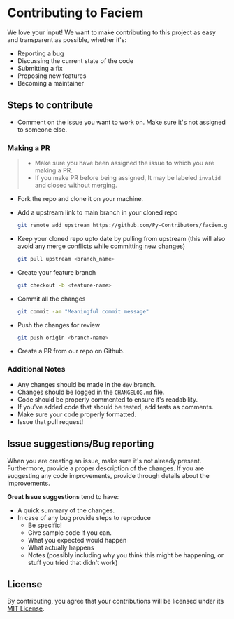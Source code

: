 # Contributing to Faciem

We love your input! We want to make contributing to this project as easy and transparent as possible, whether it's:

- Reporting a bug
- Discussing the current state of the code
- Submitting a fix
- Proposing new features
- Becoming a maintainer

## Steps to contribute

- Comment on the issue you want to work on. Make sure it's not assigned to someone else.

### Making a PR

> - Make sure you have been assigned the issue to which you are making a PR.
> - If you make PR before being assigned, It may be labeled `invalid` and closed without merging.

- Fork the repo and clone it on your machine.
- Add a upstream link to main branch in your cloned repo

    ```sh
    git remote add upstream https://github.com/Py-Contributors/faciem.git
    ```

- Keep your cloned repo upto date by pulling from upstream (this will also avoid any merge conflicts while committing new changes)

    ```sh
    git pull upstream <branch_name>
    ```

- Create your feature branch

    ```sh
    git checkout -b <feature-name>
    ```

- Commit all the changes

    ```sh
    git commit -am "Meaningful commit message"
    ```

- Push the changes for review

    ```sh
    git push origin <branch-name>
    ```

- Create a PR from our repo on Github.

### Additional Notes

- Any changes should be made in the `dev` branch.
- Changes should be logged in the `CHANGELOG.md` file.
- Code should be properly commented to ensure it's readability.
- If you've added code that should be tested, add tests as comments.
- Make sure your code properly formatted.
- Issue that pull request!

## Issue suggestions/Bug reporting

When you are creating an issue, make sure it's not already present. Furthermore, provide a proper description of the changes. If you are suggesting any code improvements, provide through details about the improvements.

**Great Issue suggestions** tend to have:

- A quick summary of the changes.
- In case of any bug provide steps to reproduce
  - Be specific!
  - Give sample code if you can.
  - What you expected would happen
  - What actually happens
  - Notes (possibly including why you think this might be happening, or stuff you tried that didn't work)


## License

By contributing, you agree that your contributions will be licensed under its  [MIT License](http://choosealicense.com/licenses/mit/).
